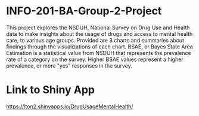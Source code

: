 # INFO-201-BA-Group-2-Project
This project explores the NSDUH, National Survey on Drug Use and Health data to make insights about the usage of drugs and access to mental health care, to various age groups. Provided are 3 charts and summaries about findings through the visualizations of each chart. BSAE, or Bayes State Area Estimation is a statistical value from NSDUH that represents the prevalence rate of a category on the survey. Higher BSAE values represent a higher prevalence, or more "yes" responses in the survey.

# Link to Shiny App

https://lton2.shinyapps.io/DrugUsageMentalHealth/